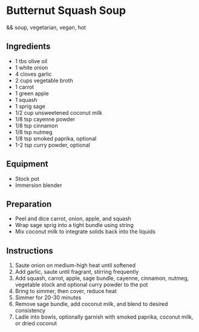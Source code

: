 # Butternut Squash Soup

&& soup, vegetarian, vegan, hot

## Ingredients

- 1 tbs olive oil
- 1 white onion
- 4 cloves garlic
- 2 cups vegetable broth
- 1 carrot
- 1 green apple
- 1 squash
- 1 sprig sage
- 1/2 cup unsweetened coconut milk
- 1/8 tsp cayenne powder
- 1/8 tsp cinnamon
- 1/8 tsp nutmeg
- 1/8 tsp smoked paprika, optional
- 1-2 tsp curry powder, optional

## Equipment

- Stock pot
- Immersion blender

## Preparation

- Peel and dice carrot, onion, apple, and squash
- Wrap sage sprig into a tight bundle using string
- Mix coconut milk to integrate solids back into the liquids

## Instructions

1. Saute onion on medium-high heat until softened
1. Add garlic, saute until fragrant, stirring frequently
1. Add squash, carrot, apple, sage bundle, cayenne, cinnamon, nutmeg, vegetable stock and optional curry powder to the pot
1. Bring to simmer, then cover, reduce heat
1. Simmer for 20-30 minutes
1. Remove sage bundle, add coconut milk, and blend to desired consistency
1. Ladle into bowls, optionally garnish with smoked paprika, coconut milk, or dried coconut 